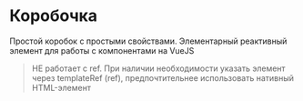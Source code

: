 # Коробочка

Простой коробок с простыми свойствами. Элементарный реактивный элемент для работы с компонентами на VueJS

> НЕ работает с ref. При наличии необходимости указать элемент через templateRef (ref), предпочтительнее использовать нативный HTML-элемент
